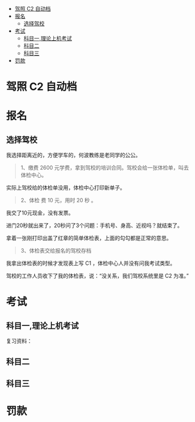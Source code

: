 <!-- TOC -->

- [驾照 C2 自动档](#驾照-c2-自动档)
- [报名](#报名)
    - [选择驾校](#选择驾校)
- [考试](#考试)
    - [科目一,理论上机考试](#科目一理论上机考试)
    - [科目二](#科目二)
    - [科目三](#科目三)
- [罚款](#罚款)

<!-- /TOC -->

# 驾照 C2 自动档

# 报名

## 选择驾校

我选择距离近的，方便学车的，何波教练是老同学的公公。

>1、缴费 2600 元学费，拿到驾校的培训合同。驾校会给一张体检单，叫去体检中心。

实际上驾校给的体检单没用，体检中心打印新单子。

>2、体检 费 10 元，用时 20 秒 。

我交了10元现金，没有发票。

进门20秒就出来了，20秒问了3个问题：手机号、身高、近视吗？就结束了。

拿着一张刚打印出盖了红章的简单体检表，上面的勾勾都是正常的意思。

>3、体检表交给报名的驾校存档

我拿出体检表的时候才发现表上写 C1 ，体检中心人并没有问我考试类型。

驾校的工作人员收下了我的体检表，说：“没关系，我们驾校系统里是 C2 为准。”



# 考试

## 科目一,理论上机考试

复习资料：


## 科目二


## 科目三


# 罚款


